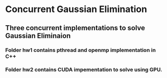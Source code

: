 # Concurrent Gaussian Elimination
## Three concurrent implementations to solve Gaussian Eliminaion
### Folder hw1 contains pthread and openmp implementation in C++
### Folder hw2 contains CUDA impementation to solve using GPU.
